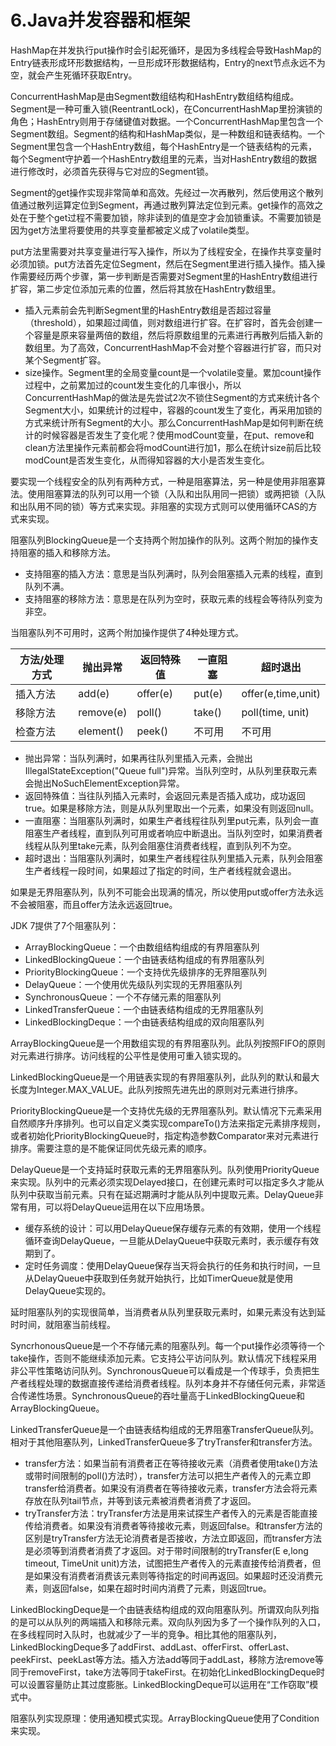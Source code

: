 #  6.Java并发容器和框架

HashMap在并发执行put操作时会引起死循环，是因为多线程会导致HashMap的Entry链表形成环形数据结构，一旦形成环形数据结构，Entry的next节点永远不为空，就会产生死循环获取Entry。

ConcurrentHashMap是由Segment数组结构和HashEntry数组结构组成。Segment是一种可重入锁(ReentrantLock)，在ConcurrentHashMap里扮演锁的角色；HashEntry则用于存储键值对数据。一个ConcurrentHashMap里包含一个Segment数组。Segment的结构和HashMap类似，是一种数组和链表结构。一个Segment里包含一个HashEntry数组，每个HashEntry是一个链表结构的元素，每个Segment守护着一个HashEntry数组里的元素，当对HashEntry数组的数据进行修改时，必须首先获得与它对应的Segment锁。

Segment的get操作实现非常简单和高效。先经过一次再散列，然后使用这个散列值通过散列运算定位到Segment，再通过散列算法定位到元素。get操作的高效之处在于整个get过程不需要加锁，除非读到的值是空才会加锁重读。不需要加锁是因为get方法里将要使用的共享变量都被定义成了volatile类型。

put方法里需要对共享变量进行写入操作，所以为了线程安全，在操作共享变量时必须加锁。put方法首先定位Segment，然后在Segment里进行插入操作。插入操作需要经历两个步骤，第一步判断是否需要对Segment里的HashEntry数组进行扩容，第二步定位添加元素的位置，然后将其放在HashEntry数组里。

+ 插入元素前会先判断Segment里的HashEntry数组是否超过容量（threshold），如果超过阈值，则对数组进行扩容。在扩容时，首先会创建一个容量是原来容量两倍的数组，然后将原数组里的元素进行再散列后插入新的数组里。为了高效，ConcurrentHashMap不会对整个容器进行扩容，而只对某个Segment扩容。
+ size操作。Segment里的全局变量count是一个volatile变量。累加count操作过程中，之前累加过的count发生变化的几率很小，所以ConcurrentHashMap的做法是先尝试2次不锁住Segment的方式来统计各个Segment大小，如果统计的过程中，容器的count发生了变化，再采用加锁的方式来统计所有Segment的大小。那么ConcurrentHashMap是如何判断在统计的时候容器是否发生了变化呢？使用modCount变量，在put、remove和clean方法里操作元素前都会将modCount进行加1，那么在统计size前后比较modCount是否发生变化，从而得知容器的大小是否发生变化。

要实现一个线程安全的队列有两种方式，一种是阻塞算法，另一种是使用非阻塞算法。使用阻塞算法的队列可以用一个锁（入队和出队用同一把锁）或两把锁（入队和出队用不同的锁）等方式来实现。非阻塞的实现方式则可以使用循环CAS的方式来实现。

阻塞队列BlockingQueue是一个支持两个附加操作的队列。这两个附加的操作支持阻塞的插入和移除方法。

+ 支持阻塞的插入方法：意思是当队列满时，队列会阻塞插入元素的线程，直到队列不满。
+ 支持阻塞的移除方法：意思是在队列为空时，获取元素的线程会等待队列变为非空。

当阻塞队列不可用时，这两个附加操作提供了4种处理方式。

| 方法/处理方式 | 抛出异常  | 返回特殊值 | 一直阻塞 | 超时退出           |
| ------------- | --------- | ---------- | -------- | ------------------ |
| 插入方法      | add(e)    | offer(e)   | put(e)   | offer(e,time,unit) |
| 移除方法      | remove(e) | poll()     | take()   | poll(time, unit)   |
| 检查方法      | element() | peek()     | 不可用   | 不可用             |

+ 抛出异常：当队列满时，如果再往队列里插入元素，会抛出IllegalStateException("Queue full")异常。当队列空时，从队列里获取元素会抛出NoSuchElementException异常。
+ 返回特殊值：当往队列插入元素时，会返回元素是否插入成功，成功返回true。如果是移除方法，则是从队列里取出一个元素，如果没有则返回null。
+ 一直阻塞：当阻塞队列满时，如果生产者线程往队列里put元素，队列会一直阻塞生产者线程，直到队列可用或者响应中断退出。当队列空时，如果消费者线程从队列里take元素，队列会阻塞住消费者线程，直到队列不为空。
+ 超时退出：当阻塞队列满时，如果生产者线程往队列里插入元素，队列会阻塞生产者线程一段时间，如果超过了指定的时间，生产者线程就会退出。

如果是无界阻塞队列，队列不可能会出现满的情况，所以使用put或offer方法永远不会被阻塞，而且offer方法永远返回true。

JDK 7提供了7个阻塞队列：

+ ArrayBlockingQueue：一个由数组结构组成的有界阻塞队列
+ LinkedBlockingQueue：一个由链表结构组成的有界阻塞队列
+ PriorityBlockingQueue：一个支持优先级排序的无界阻塞队列
+ DelayQueue：一个使用优先级队列实现的无界阻塞队列
+ SynchronousQueue：一个不存储元素的阻塞队列
+ LinkedTransferQueue：一个由链表结构组成的无界阻塞队列
+ LinkedBlockingDeque：一个由链表结构组成的双向阻塞队列

ArrayBlockingQueue是一个用数组实现的有界阻塞队列。此队列按照FIFO的原则对元素进行排序。访问线程的公平性是使用可重入锁实现的。

LinkedBlockingQueue是一个用链表实现的有界阻塞队列，此队列的默认和最大长度为Integer.MAX_VALUE。此队列按照先进先出的原则对元素进行排序。

PriorityBlockingQueue是一个支持优先级的无界阻塞队列。默认情况下元素采用自然顺序升序排列。也可以自定义类实现compareTo()方法来指定元素排序规则，或者初始化PriorityBlockingQueue时，指定构造参数Comparator来对元素进行排序。需要注意的是不能保证同优先级元素的顺序。

DelayQueue是一个支持延时获取元素的无界阻塞队列。队列使用PriorityQueue来实现。队列中的元素必须实现Delayed接口，在创建元素时可以指定多久才能从队列中获取当前元素。只有在延迟期满时才能从队列中提取元素。DelayQueue非常有用，可以将DelayQueue运用在以下应用场景。

+ 缓存系统的设计：可以用DelayQueue保存缓存元素的有效期，使用一个线程循环查询DelayQueue，一旦能从DelayQueue中获取元素时，表示缓存有效期到了。
+ 定时任务调度：使用DelayQueue保存当天将会执行的任务和执行时间，一旦从DelayQueue中获取到任务就开始执行，比如TimerQueue就是使用DelayQueue实现的。

延时阻塞队列的实现很简单，当消费者从队列里获取元素时，如果元素没有达到延时时间，就阻塞当前线程。

SyncrhonousQueue是一个不存储元素的阻塞队列。每一个put操作必须等待一个take操作，否则不能继续添加元素。它支持公平访问队列。默认情况下线程采用非公平性策略访问队列。SynchronousQueue可以看成是一个传球手，负责把生产者线程处理的数据直接传递给消费者线程。队列本身并不存储任何元素，非常适合传递性场景。SynchronousQueue的吞吐量高于LinkedBlockingQueue和ArrayBlockingQueue。

LinkedTransferQueue是一个由链表结构组成的无界阻塞TransferQueue队列。相对于其他阻塞队列，LinkedTransferQueue多了tryTransfer和transfer方法。

+ transfer方法：如果当前有消费者正在等待接收元素（消费者使用take()方法或带时间限制的poll()方法时），transfer方法可以把生产者传入的元素立即transfer给消费者。如果没有消费者在等待接收元素，transfer方法会将元素存放在队列tail节点，并等到该元素被消费者消费了才返回。
+ tryTransfer方法：tryTransfer方法是用来试探生产者传入的元素是否能直接传给消费者。如果没有消费者等待接收元素，则返回false。和transfer方法的区别是tryTransfer方法无论消费者是否接收，方法立即返回，而transfer方法是必须等到消费者消费了才返回。对于带时间限制的tryTransfer(E e,long timeout, TimeUnit unit)方法，试图把生产者传入的元素直接传给消费者，但是如果没有消费者消费该元素则等待指定的时间再返回。如果超时还没消费元素，则返回false，如果在超时时间内消费了元素，则返回true。

LinkedBlockingDeque是一个由链表结构组成的双向阻塞队列。所谓双向队列指的是可以从队列的两端插入和移除元素。双向队列因为多了一个操作队列的入口，在多线程同时入队时，也就减少了一半的竞争。相比其他的阻塞队列，LinkedBlockingDeque多了addFirst、addLast、offerFirst、offerLast、peekFirst、peekLast等方法。插入方法add等同于addLast，移除方法remove等同于removeFirst，take方法等同于takeFirst。在初始化LinkedBlockingDeque时可以设置容量防止其过度膨胀。LinkedBlockingDeque可以运用在“工作窃取”模式中。

阻塞队列实现原理：使用通知模式实现。ArrayBlockingQueue使用了Condition来实现。